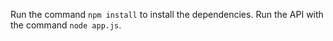 Run the command `npm install` to install the dependencies.
Run the API with the command `node app.js`.